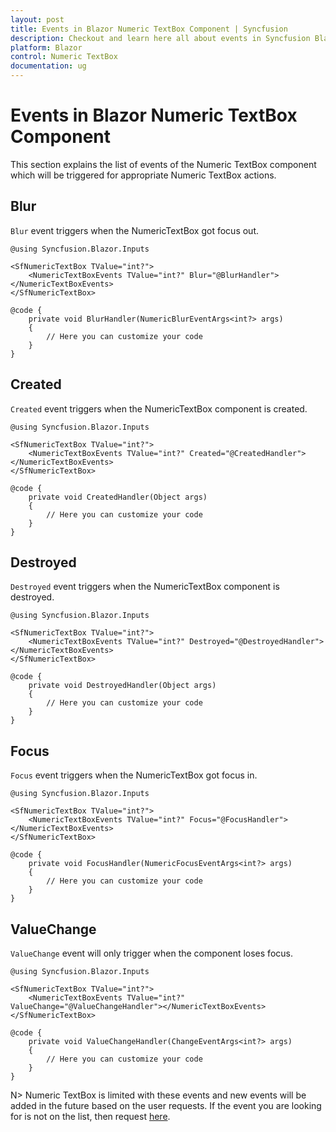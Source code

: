 ```yaml
---
layout: post
title: Events in Blazor Numeric TextBox Component | Syncfusion
description: Checkout and learn here all about events in Syncfusion Blazor Numeric TextBox component and much more details.
platform: Blazor
control: Numeric TextBox
documentation: ug
---
```


# Events in Blazor Numeric TextBox Component

This section explains the list of events of the Numeric TextBox component which will be triggered for appropriate Numeric TextBox actions.

## Blur

`Blur` event triggers when the NumericTextBox got focus out.

```cshtml
@using Syncfusion.Blazor.Inputs

<SfNumericTextBox TValue="int?">
    <NumericTextBoxEvents TValue="int?" Blur="@BlurHandler"></NumericTextBoxEvents>
</SfNumericTextBox>

@code {
    private void BlurHandler(NumericBlurEventArgs<int?> args)
    {
        // Here you can customize your code
    }
}
```

## Created

`Created` event triggers when the NumericTextBox component is created.

```cshtml
@using Syncfusion.Blazor.Inputs

<SfNumericTextBox TValue="int?">
    <NumericTextBoxEvents TValue="int?" Created="@CreatedHandler"></NumericTextBoxEvents>
</SfNumericTextBox>

@code {
    private void CreatedHandler(Object args)
    {
        // Here you can customize your code
    }
}
```

## Destroyed

`Destroyed` event triggers when the NumericTextBox component is destroyed.

```cshtml
@using Syncfusion.Blazor.Inputs

<SfNumericTextBox TValue="int?">
    <NumericTextBoxEvents TValue="int?" Destroyed="@DestroyedHandler"></NumericTextBoxEvents>
</SfNumericTextBox>

@code {
    private void DestroyedHandler(Object args)
    {
        // Here you can customize your code
    }
}
```

## Focus 

`Focus` event triggers when the NumericTextBox got focus in.

```cshtml
@using Syncfusion.Blazor.Inputs

<SfNumericTextBox TValue="int?">
    <NumericTextBoxEvents TValue="int?" Focus="@FocusHandler"></NumericTextBoxEvents>
</SfNumericTextBox>

@code {
    private void FocusHandler(NumericFocusEventArgs<int?> args)
    {
        // Here you can customize your code
    }
}
```

## ValueChange

`ValueChange` event will only trigger when the component loses focus.

```cshtml
@using Syncfusion.Blazor.Inputs

<SfNumericTextBox TValue="int?">
    <NumericTextBoxEvents TValue="int?" ValueChange="@ValueChangeHandler"></NumericTextBoxEvents>
</SfNumericTextBox>

@code {
    private void ValueChangeHandler(ChangeEventArgs<int?> args)
    {
        // Here you can customize your code
    }
}
```

N> Numeric TextBox is limited with these events and new events will be added in the future based on the user requests. If the event you are looking for is not on the list, then request [here](https://www.syncfusion.com/feedback/blazor-components).
